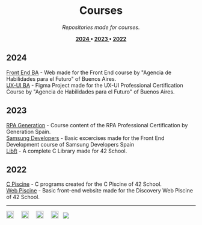 <!-- TITLE -->
<h1 align="center"> Courses </h1>

<!-- INTRO: banner, languages and brief description -->
<p align="center">
<i> Repositories made for courses. </i> <br />
</p>

<!-- INTRO: index -->
<p align="center"> <b>
<a href="#2024"> 2024 </a> • 
<a href="#2023"> 2023 </a> • 
<a href="#2022"> 2022 </a>
</b> </p> 

## 2024
[Front End BA](https://github.com/rossattism/FrontEnd_AgenciaBA) - Web made for the Front End course by "Agencia de Habilidades para el Futuro" of Buenos Aires. <br />
[UX-UI BA]() - Figma Project made for the UX-UI Professional Certification Course by "Agencia de Habilidades para el Futuro" of Buenos Aires.


## 2023
[RPA Generation](https://github.com/rossattism/RPA-Generation) - Course content of the RPA Professional Certification by Generation Spain. <br />
[Samsung Developers](https://github.com/rossattism/Samsung-Desarrolladoras) - Basic excercises made for the Front End Development course of Samsung Developers Spain <br />
[Libft](https://github.com/rossattism/42.Libft) - A complete C Library made for 42 School. <br />


## 2022
[C Piscine](https://github.com/rossattism/42.Piscine) - C programs created for the C Piscine of 42 School. <br />
[Web Piscine](https://github.com/rossattism/42.Discovery-Web) - Basic front-end website made for the Discovery Web Piscine of 42 School.


---
<a href="https://www.linkedin.com/in/rossattism/"><img src="https://github.com/gauravghongde/social-icons/blob/master/PNG/White/LinkedIN_white.png?raw=true" alt="Linkedin Logo" style="width: 20px; height: 20px" /></a> &nbsp; &nbsp; 
<a href="https://github.com/rossattism"><img src="https://github.com/gauravghongde/social-icons/blob/master/PNG/White/Github_white.png?raw=true" alt="GitHub logo" style="width: 20px; height: 20px" /></a> &nbsp; &nbsp; 
<a href="https://open.spotify.com/user/21bih47uzlxunyyi4gbbvyvty"><img src="https://github.com/gauravghongde/social-icons/blob/master/PNG/White/Spotify_white.png?raw=true" alt="Spotify logo" style="width: 20px; height: 20px" /></a> &nbsp; &nbsp; 
<a href="mailto:rossattism@gmail.com"><img src="https://github.com/gauravghongde/social-icons/blob/master/PNG/White/Gmail_white.png?raw=true" alt="GMAIL logo" style="width: 20px; height: 20px" /></a> &nbsp;
<a href="https://shields.io/"><img src="https://img.shields.io/badge/Made with-♥-black" /></a>
